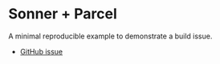 # Sonner + Parcel

A minimal reproducible example to demonstrate a build issue.

- [GitHub issue](https://github.com/emilkowalski/sonner/issues/456)
